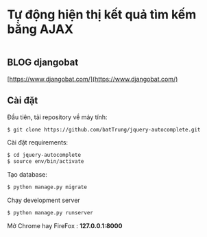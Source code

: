 #  Tự động hiện thị kết quả tìm kếm bằng AJAX

<a target="_blank" href=""><img src="" alt="" /></a>


## BLOG djangobat

[https://www.djangobat.com/](https://www.djangobat.com/)

## Cài đặt

Đầu tiên, tải repository về máy tính:

```bash
$ git clone https://github.com/batTrung/jquery-autocomplete.git
```

Cài đặt requirements:

```bash
$ cd jquery-autocomplete
$ source env/bin/activate
```

Tạo database:

```bash
$ python manage.py migrate
```
Chạy development server

```bash
$ python manage.py runserver
```

Mở Chrome hay FireFox : **127.0.0.1:8000**





